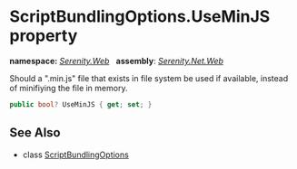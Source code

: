 # ScriptBundlingOptions.UseMinJS property
**namespace:** *[Serenity.Web](../../README.md#serenity.web-namespace)*   **assembly**: *[Serenity.Net.Web](../../README.md)*

Should a ".min.js" file that exists in file system be used if available, instead of minifiying the file in memory.

```csharp
public bool? UseMinJS { get; set; }
```

## See Also

* class [ScriptBundlingOptions](../ScriptBundlingOptions.md)